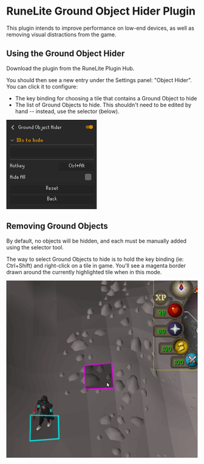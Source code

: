 # RuneLite Ground Object Hider Plugin
This plugin intends to improve performance on low-end devices, as well as removing visual distractions from the game.

## Using the Ground Object Hider
Download the plugin from the RuneLite Plugin Hub.

You should then see a new entry under the Settings panel: "Object Hider". You can click it to configure:
- The key binding for choosing a tile that contains a Ground Object to hide
- The list of Ground Objects to hide. This shouldn't need to be edited by hand -- instead, use the selector (below).

![](https://github.com/leo288/object-hider/raw/master/readme1.png)

## Removing Ground Objects
By default, no objects will be hidden, and each must be manually added using the selector tool.

The way to select Ground Objects to hide is to hold the key binding (ie: Ctrl+Shift) and right-click on a tile in game. You'll see a magenta border drawn around the currently highlighted tile when in this mode.

![](https://github.com/leo288/object-hider/raw/master/readme2.png)
